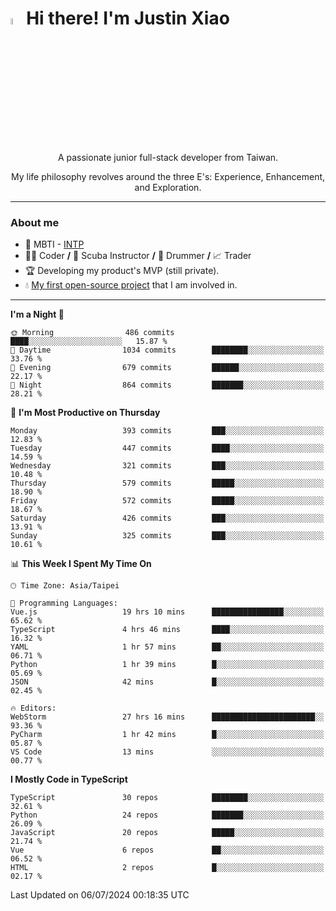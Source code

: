# <img src="https://media.giphy.com/media/hvRJCLFzcasrR4ia7z/giphy.gif" width="5%">Hi there! I'm Justin Xiao
<p align="center">A passionate junior full-stack developer from Taiwan.  </p>
<p align="center">My life philosophy revolves around the three E's: Experience, Enhancement, and Exploration.</p>

---
### About me
- 👀 MBTI - [INTP](https://www.16personalities.com/intp-personality)
- 👨‍💻 Coder **/** 🤿 Scuba Instructor **/** 🥁 Drummer **/** 📈 Trader
- 🏆 Developing my product's MVP (still private).
- 💧 [My first open-source project](https://github.com/Game-as-a-Service/Game-Lobby-Web) that I am involved in.

---
<!--START_SECTION:waka-->
**I'm a Night 🦉** 

```text
🌞 Morning                486 commits         ████░░░░░░░░░░░░░░░░░░░░░   15.87 % 
🌆 Daytime                1034 commits        ████████░░░░░░░░░░░░░░░░░   33.76 % 
🌃 Evening                679 commits         ██████░░░░░░░░░░░░░░░░░░░   22.17 % 
🌙 Night                  864 commits         ███████░░░░░░░░░░░░░░░░░░   28.21 % 
```
📅 **I'm Most Productive on Thursday** 

```text
Monday                   393 commits         ███░░░░░░░░░░░░░░░░░░░░░░   12.83 % 
Tuesday                  447 commits         ████░░░░░░░░░░░░░░░░░░░░░   14.59 % 
Wednesday                321 commits         ███░░░░░░░░░░░░░░░░░░░░░░   10.48 % 
Thursday                 579 commits         █████░░░░░░░░░░░░░░░░░░░░   18.90 % 
Friday                   572 commits         █████░░░░░░░░░░░░░░░░░░░░   18.67 % 
Saturday                 426 commits         ███░░░░░░░░░░░░░░░░░░░░░░   13.91 % 
Sunday                   325 commits         ███░░░░░░░░░░░░░░░░░░░░░░   10.61 % 
```


📊 **This Week I Spent My Time On** 

```text
🕑︎ Time Zone: Asia/Taipei

💬 Programming Languages: 
Vue.js                   19 hrs 10 mins      ████████████████░░░░░░░░░   65.62 % 
TypeScript               4 hrs 46 mins       ████░░░░░░░░░░░░░░░░░░░░░   16.32 % 
YAML                     1 hr 57 mins        ██░░░░░░░░░░░░░░░░░░░░░░░   06.71 % 
Python                   1 hr 39 mins        █░░░░░░░░░░░░░░░░░░░░░░░░   05.69 % 
JSON                     42 mins             █░░░░░░░░░░░░░░░░░░░░░░░░   02.45 % 

🔥 Editors: 
WebStorm                 27 hrs 16 mins      ███████████████████████░░   93.36 % 
PyCharm                  1 hr 42 mins        █░░░░░░░░░░░░░░░░░░░░░░░░   05.87 % 
VS Code                  13 mins             ░░░░░░░░░░░░░░░░░░░░░░░░░   00.77 % 
```

**I Mostly Code in TypeScript** 

```text
TypeScript               30 repos            ████████░░░░░░░░░░░░░░░░░   32.61 % 
Python                   24 repos            ███████░░░░░░░░░░░░░░░░░░   26.09 % 
JavaScript               20 repos            █████░░░░░░░░░░░░░░░░░░░░   21.74 % 
Vue                      6 repos             ██░░░░░░░░░░░░░░░░░░░░░░░   06.52 % 
HTML                     2 repos             █░░░░░░░░░░░░░░░░░░░░░░░░   02.17 % 
```




 Last Updated on 06/07/2024 00:18:35 UTC
<!--END_SECTION:waka-->
